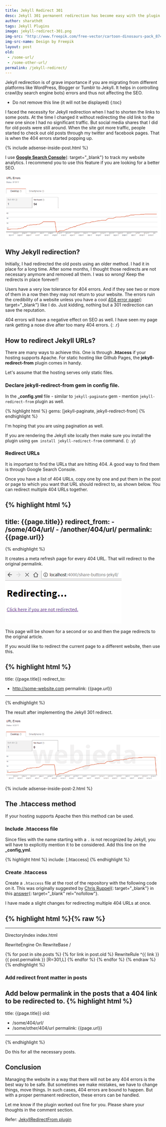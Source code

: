 ```yaml
---
title: Jekyll Redirect 301
desc: Jekyll 301 permanent redirection has become easy with the plugin jekyll-redirect-from which is now supported by Github Pages. Learn how to redirect 404 error pages that might help improve your SEO score.
author: sharathdt
tags: Jekyll Plugins
image: jekyll-redirect-301.png
img-src: "http://www.freepik.com/free-vector/cartoon-dinosaurs-pack_874040.htm"
img-src-name: Design by Freepik
layout: post
old: 
 - /some-url/
 - /some-other-url/
permalink: /jekyll-redirect/
---
```


Jekyll redirection is of grave importance if you are migrating from different platforms like WordPress, Blogger or Tumblr to Jekyll. It helps in controlling crawl(by search engine bots) errors and thus not affecting the SEO.

* Do not remove this line (it will not be displayed) 
{:toc}

I faced the necessity for Jekyll redirection when I had to shorten the links to some posts. At the time I changed it without redirecting the old link to the new one since I had no significant traffic. But social media shares that I did for old posts were still around. When the site got more traffic, people started to check out old posts through my twitter and facebook pages. That is when the 404 errors started popping up.

{% include adsense-inside-post.html %}

I use [**Google Search Console**](https://www.google.com/webmasters/tools/home){: target="_blank"} to track my website analytics. I recommend you to use this feature if you are looking for a better SEO.

![Jekyll redirect  301 permanent 404 errors](/images/jekyll-redirect-404-errors.png)

## Why Jekyll redirection? 

Initially, I had redirected the old posts using an older method. I had it in place for a long time. After some months, I thought those redirects are not necessary anymore and removed all them. I was so wrong! Keep the redirects in place forever!!

Users have a very low tolerance for 404 errors. And if they see two or more of them in a row then they may not return to your website. The errors ruin the credibility of a website unless you have a cool [404 error page](/404/){: target="_blank"} like I do. Just kidding, nothing but a 301 redirection can save the reputation.

404 errors will have a negative effect on SEO as well. I have seen my page rank getting a nose dive after too many 404 errors.
{: .r}

## How to redirect Jekyll URLs?
There are many ways to achieve this. One is through **.htacess** if your hosting supports Apache. For static hosting like Github Pages, the **jekyll-redirect-from** plugin comes in handy.

Let's assume that the hosting serves only static files.

### Declare jekyll-redirect-from gem in config file.
In the **_config.yml** file - similar to ``jekyll-paginate`` gem - mention ``jekyll-redirect-from`` plugin as well.

{% highlight html %}
gems: [jekyll-paginate, jekyll-redirect-from]
{% endhighlight %}

I'm hoping that you are using pagination as well.

If you are rendering the Jekyll site locally then make sure you install the plugin using ``gem install jekyll-redirect-from`` command.
{: .y}

### Redirect URLs
It is important to find the URLs that are hitting 404. A good way to find them is through Google Search Console.

Once you have a list of 404 URLs, copy one by one and put them in the post or page to which you want that URL should redirect to, as shown below. You can redirect multiple 404 URLs together.

{% highlight html %}
---
title: {{page.title}}
redirect_from: 
    - /some/404/url/
    - /another/404/url/
permalink: {{page.url}}
---
{% endhighlight %}


It creates a meta refresh page for every 404 URL. That will redirect to the original permalink.

![Jekyll 301 redirect](/images/jekyll-301-redirect-example.png)

This page will be shown for a second or so and then the page redirects to the original article.


If you would like to redirect the current page to a different website, then use this.

{% highlight html %}
---
title: {{page.title}}
redirect_to:
  - http://some-website.com
permalink: {{page.url}}
---
{% endhighlight %}

The result after implementing the Jekyll 301 redirect.

![Jekyll 301 redirect](/images/jekyll-301-redirect-404-errors.png)

{% include adsense-inside-post-2.html %}

## The .htaccess method
If your hosting supports Apache then this method can be used.

### Include .htaccess file
Since files with the name starting with a ``.`` is not recognized by Jekyll, you will have to explicitly mention it to be considered. Add this line on the **_config,yml**.

{% highlight html %}
include: [.htaccess]
{% endhighlight %}

### Create .htaccess
Create a ``.htaccess`` file at the root of the repository with the following code on it. This was originally suggested by [Chris Ruppel](https://stackoverflow.com/users/175551/chris-ruppel){: target="_blank"} in this [answer](https://stackoverflow.com/questions/10178304/what-is-the-best-approach-for-redirection-of-old-pages-in-jekyll-and-github-page/17311020#answer-17311020){: target="_blank" rel="nofollow"}. 

I have made a slight changes for redirecting multiple 404 URLs at once.


{% highlight html %}{% raw %}
---
---
DirectoryIndex index.html

RewriteEngine On
RewriteBase /


{% for post in site.posts %}
  {% for link in post.old %}
   RewriteRule ^{{ link }} {{ post.permalink }} [R=301,L]
  {% endfor %}
{% endfor %}
{% endraw %}{% endhighlight %}

### Add redirect front matter in posts
Add below permalink in the posts that a 404 link to be redirected to.
{% highlight html %}
---
title: {{page.title}}
old: 
  - /some/404/url/
  - /some/other/404/url
permalink: {{page.url}}
---
{% endhighlight %}

Do this for all the necessary posts. 

## Conclusion
Managing the website in a way that there will not be any 404 errors is the best way to be safe. But sometimes we make mistakes, we have to change things, move things. In such cases, 404 errors are bound to happen. But with a proper permanent redirection, these errors can be handled.

Let me know if the plugin worked out fine for you. Please share your thoughts in the comment section.

Refer: [JekyllRedirectFrom plugin](https://github.com/jekyll/jekyll-redirect-from)
